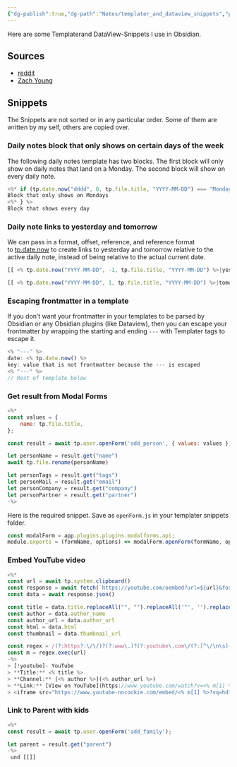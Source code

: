 ```yaml
---
{"dg-publish":true,"dg-path":"Notes/templater_and_dataview_snippets","permalink":"/notes/templater-and-dataview-snippets/","tags":["📝/🌿"],"noteIcon":"fern","created":"2024-06-28 09:17","updated":"2024-09-08 22:27"}
---
```


Here are some Templaterand DataView-Snippets I use in Obsidian.
## Sources
- [reddit](https://www.reddit.com/r/ObsidianMD/)
- [Zach Young](https://zachyoung.dev/posts/templater-snippets/)

## Snippets
The Snippets are not sorted or in any particular order. Some of them are written by my self, others are copied over.
### Daily notes block that only shows on certain days of the week
The following daily notes template has two blocks. The first block will only show on daily notes that land on a Monday. The second block will show on every daily note.
 ```js
<%* if (tp.date.now("dddd", 0, tp.file.title, "YYYY-MM-DD") === "Monday") { %>
Block that only shows on Mondays
<%* } %>
Block that shows every day
```

### Daily note links to yesterday and tomorrow
We can pass in a format, offset, reference, and reference format to [tp.date.now](https://silentvoid13.github.io/Templater/internal-functions/internal-modules/date-module.html#tpdatenowformat-string--yyyy-mm-dd-offset-numberstring-reference-string-reference_format-string) to create links to yesterday and tomorrow relative to the active daily note, instead of being relative to the actual current date.

```js
[[ <% tp.date.now("YYYY-MM-DD", -1, tp.file.title, "YYYY-MM-DD") %>|yesterday ]]

[[ <% tp.date.now("YYYY-MM-DD", 1, tp.file.title, "YYYY-MM-DD") %>|tomorrow ]]
```

### Escaping frontmatter in a template
If you don’t want your frontmatter in your templates to be parsed by Obsidian or any Obsidian plugins (like Dataview), then you can escape your frontmatter by wrapping the starting and ending `---` with Templater tags to escape it.

```js
<% "---" %>
date: <% tp.date.now() %>
key: value that is not frontmatter because the --- is escaped
<% "---" %>
// Rest of template below
```

### Get result from Modal Forms
```js
<%*
const values = {
    name: tp.file.title,
};

const result = await tp.user.openForm('add_person', { values: values });

let personName = result.get("name")
await tp.file.rename(personName)

let personTags = result.get("tags")
let personMail = result.get("email")
let personCompany = result.get("company")
let personPartner = result.get("partner")
-%>
```
 Here is the required snippet. Save as `openForm.js` in your templater snippets folder.
```js
const modalForm = app.plugins.plugins.modalforms.api;
module.exports = (formName, options) => modalForm.openForm(formName, options);
```

### Embed YouTube video
```js
<%*
const url = await tp.system.clipboard()
const response = await fetch(`https://youtube.com/oembed?url=${url}&format=json`)
const data = await response.json()

const title = data.title.replaceAll("", "").replaceAll('"', '').replaceAll("\\", "").replaceAll("/", "").replaceAll("<", "").replaceAll(">", "").replaceAll(":", "").replaceAll("|", "").replaceAll("?", "")
const author = data.author_name
const author_url = data.author_url
const html = data.html
const thumbnail = data.thumbnail_url

const regex = /(?:https?:\/\/)?(?:www\.)?(?:youtube\.com\/(?:[^\/\n\s]+\/\S+\/|(?:v|e(?:mbed)?)\/|\S*?[?&]v=)|youtu\.be\/)([a-zA-Z0-9_-]{11})/
const m = regex.exec(url)
-%>
> [!youtube]- YouTube
> **Title:** <% title %>
> **Channel:** [<% author %>](<% author_url %>)
> **Link:** [View on YouTube](https://www.youtube.com/watch?v=<% m[1] %>)
> <iframe src="https://www.youtube-nocookie.com/embed/<% m[1] %>?vq=hd1080&modestbranding=1&rel=0&iv_load_policy=3" width="569" height="317" frameborder="0" style="margin: 0 auto; display: block;"></iframe>
```

### Link to Parent with kids
```js
<%*
const result = await tp.user.openForm('add_family');

let parent = result.get("parent")
-%>
 und [[]]
```
